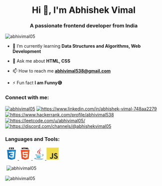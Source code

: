 <h1 align="center">Hi 👋, I'm Abhishek Vimal</h1>
<h3 align="center">A passionate frontend developer from India</h3>

<p align="left"> <img src="https://komarev.com/ghpvc/?username=abhivimal05&label=Profile%20views&color=0e75b6&style=flat" alt="abhivimal05" /> </p>

- 🌱 I’m currently learning **Data Structures and Algorithms, Web Development**

- 💬 Ask me about **HTML, CSS**

- 📫 How to reach me **abhivimal538@gmail.com**

- ⚡ Fun fact **I am Funny😅**

<h3 align="left">Connect with me:</h3>
<p align="left">
<a href="https://twitter.com/abhivimal05" target="blank"><img align="center" src="https://raw.githubusercontent.com/rahuldkjain/github-profile-readme-generator/master/src/images/icons/Social/twitter.svg" alt="abhivimal05" height="30" width="40" /></a>
<a href="https://linkedin.com/in/https://www.linkedin.com/in/abhishek-vimal-748aa2279" target="blank"><img align="center" src="https://raw.githubusercontent.com/rahuldkjain/github-profile-readme-generator/master/src/images/icons/Social/linked-in-alt.svg" alt="https://www.linkedin.com/in/abhishek-vimal-748aa2279" height="30" width="40" /></a>
<a href="https://www.hackerrank.com/https://www.hackerrank.com/profile/abhivimal538" target="blank"><img align="center" src="https://raw.githubusercontent.com/rahuldkjain/github-profile-readme-generator/master/src/images/icons/Social/hackerrank.svg" alt="https://www.hackerrank.com/profile/abhivimal538" height="30" width="40" /></a>
<a href="https://www.leetcode.com/https://leetcode.com/u/abhivimal05/" target="blank"><img align="center" src="https://raw.githubusercontent.com/rahuldkjain/github-profile-readme-generator/master/src/images/icons/Social/leet-code.svg" alt="https://leetcode.com/u/abhivimal05/" height="30" width="40" /></a>
<a href="https://discord.gg/https://discord.com/channels/@abhishekvimal05" target="blank"><img align="center" src="https://raw.githubusercontent.com/rahuldkjain/github-profile-readme-generator/master/src/images/icons/Social/discord.svg" alt="https://discord.com/channels/@abhishekvimal05" height="30" width="40" /></a>
</p>

<h3 align="left">Languages and Tools:</h3>
<p align="left"> <a href="https://www.w3schools.com/css/" target="_blank" rel="noreferrer"> <img src="https://raw.githubusercontent.com/devicons/devicon/master/icons/css3/css3-original-wordmark.svg" alt="css3" width="40" height="40"/> </a> <a href="https://www.w3.org/html/" target="_blank" rel="noreferrer"> <img src="https://raw.githubusercontent.com/devicons/devicon/master/icons/html5/html5-original-wordmark.svg" alt="html5" width="40" height="40"/> </a> <a href="https://www.java.com" target="_blank" rel="noreferrer"> <img src="https://raw.githubusercontent.com/devicons/devicon/master/icons/java/java-original.svg" alt="java" width="40" height="40"/> </a> <a href="https://developer.mozilla.org/en-US/docs/Web/JavaScript" target="_blank" rel="noreferrer"> <img src="https://raw.githubusercontent.com/devicons/devicon/master/icons/javascript/javascript-original.svg" alt="javascript" width="40" height="40"/> </a> </p>

<p>&nbsp;<img align="center" src="https://github-readme-stats.vercel.app/api?username=abhivimal05&show_icons=true&locale=en" alt="abhivimal05" /></p>

<p><img align="center" src="https://github-readme-streak-stats.herokuapp.com/?user=abhivimal05&" alt="abhivimal05" /></p>
